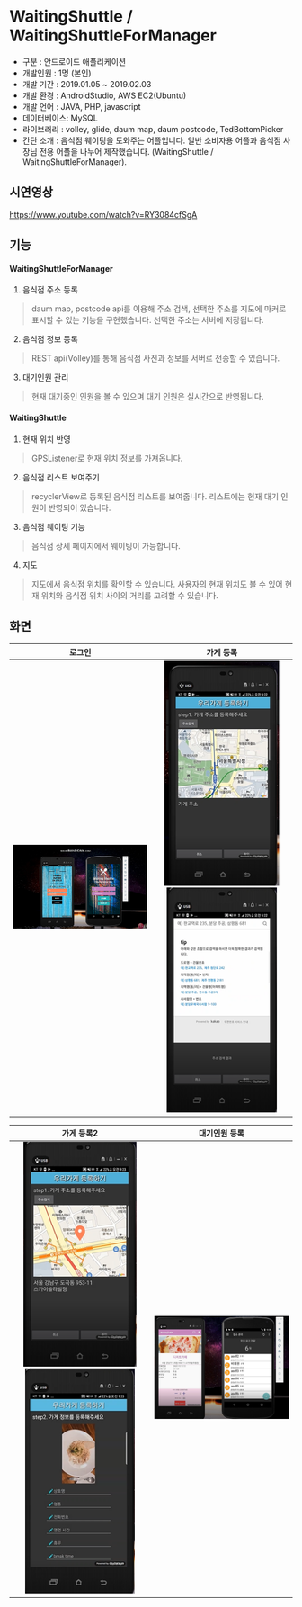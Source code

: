 WaitingShuttle / WaitingShuttleForManager
=============
- 구분 : 안드로이드 애플리케이션
- 개발인원 : 1명 (본인)
- 개발 기간 : 2019.01.05 ~ 2019.02.03
- 개발 환경 : AndroidStudio, AWS EC2(Ubuntu)
- 개발 언어 : JAVA, PHP, javascript
- 데이터베이스: MySQL
- 라이브러리 : volley, glide, daum map, daum postcode, TedBottomPicker
- 간단 소개 : 음식점 웨이팅을 도와주는 어플입니다. 일반 소비자용 어플과 음식점 사장님 전용 어플을 나누어 제작했습니다. (WaitingShuttle / WaitingShuttleForManager).

## 시연영상
https://www.youtube.com/watch?v=RY3084cfSgA

## 기능
#### WaitingShuttleForManager
  1. 음식점 주소 등록
  > daum map, postcode api를 이용해 주소 검색, 선택한 주소를 지도에 마커로 표시할 수 있는 기능을 구현했습니다.
  선택한 주소는 서버에 저장됩니다.
  2. 음식점 정보 등록
  >REST api(Volley)를 통해 음식점 사진과 정보를 서버로 전송할 수 있습니다.
  3. 대기인원 관리
  >현재 대기중인 인원을 볼 수 있으며 대기 인원은 실시간으로 반영됩니다.

#### WaitingShuttle
  1. 현재 위치 반영
  >GPSListener로 현재 위치 정보를 가져옵니다.
  2. 음식점 리스트 보여주기
  >recyclerView로 등록된 음식점 리스트를 보여줍니다. 리스트에는 현재 대기 인원이 반영되어 있습니다.
  3. 음식점 웨이팅 기능
  >음식점 상세 페이지에서 웨이팅이 가능합니다.
  4. 지도 
  >지도에서 음식점 위치를 확인할 수 있습니다. 사용자의 현재 위치도 볼 수 있어 현재 위치와 음식점 위치 사이의 거리를 고려할 수 있습니다.
 
## 화면
|             로그인              |           가게 등록            |
| :-------------------------: | :------------------------------------------------------: |
| <img src="WaitingShuttle_Screenshot/screenshot1.PNG" width="400px"> | <img src="WaitingShuttle_Screenshot/screenshot2.PNG" height="400px"><img src="WaitingShuttle_Screenshot/screenshot3.PNG" height="400px"> |

|             가게 등록2              |           대기인원 등록            |
| :-------------------------: | :------------------------------------------------------: |
| <img src="WaitingShuttle_Screenshot/screenshot4.PNG" height="400px"><img src="WaitingShuttle_Screenshot/screenshot5.PNG" height="400px"> | <img src="WaitingShuttle_Screenshot/screenshot7.PNG" width="400px"> |

